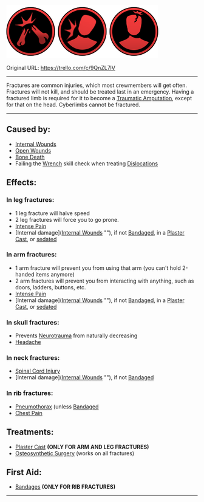 ![New Project (4).png\|200](./Fractures%20-%20Attachments/6718845db30472d958dd7aed.png)

Original URL: https://trello.com/c/9QnZL7lV

---

Fractures are common injuries, which most crewmembers will get often. Fractures will not kill, and should be treated last in an emergency. Having a fractured limb is required for it to become a [Traumatic Amputation](../Extremities/Traumatic%20Amputation.md), except for that on the head. Cyberlimbs cannot be fractured.

---

## Caused by:

- [Internal Wounds](../Any%20bodypart/Internal%20Wounds.md)
- [Open Wounds](../Any%20bodypart/Open%20Wounds.md)
- [Bone Death](Bone%20Death.md)
- Failing the [Wrench](../Items/Wrench.md) skill check when treating [Dislocations](Dislocations.md)

## Effects:

### In leg fractures:

- 1 leg fracture will halve speed
- 2 leg fractures will force you to go prone.
- [Intense Pain](../Symptoms/Intense%20Pain.md)
- [Internal damage]([Internal Wounds](../Any%20bodypart/Internal%20Wounds.md) "‌"), if not [Bandaged](../Any%20bodypart/Bandaged.md), in a [Plaster Cast](../Extremities/Plaster%20Cast.md), or [sedated]([Analgesia](../Torso/Analgesia.md) "‌")

### In arm fractures:

- 1 arm fracture will prevent you from using that arm (you can't hold 2-handed items anymore)
- 2 arm fractures will prevent you from interacting with anything, such as doors, ladders, buttons, etc.
- [Intense Pain](../Symptoms/Intense%20Pain.md)
- [Internal damage]([Internal Wounds](../Any%20bodypart/Internal%20Wounds.md) "‌"), if not [Bandaged](../Any%20bodypart/Bandaged.md), in a [Plaster Cast](../Extremities/Plaster%20Cast.md), or [sedated]([Analgesia](../Torso/Analgesia.md) "‌")

### In skull fractures:

- Prevents [Neurotrauma](../Head_Brain/Neurotrauma.md) from naturally decreasing
- [Headache](../Symptoms/Headache.md)

### In neck fractures:

- [Spinal Cord Injury](../Head_Brain/Spinal%20Cord%20Injury.md)
- [Internal damage]([Internal Wounds](../Any%20bodypart/Internal%20Wounds.md) "‌"), if not [Bandaged](../Any%20bodypart/Bandaged.md)

### In rib fractures:

- [Pneumothorax](../Lungs/Pneumothorax.md) (unless [Bandaged](../Any%20bodypart/Bandaged.md)
- [Chest Pain](../Symptoms/Chest%20Pain.md)

## Treatments:

- [Plaster Cast](../Extremities/Plaster%20Cast.md) **(ONLY FOR ARM AND LEG FRACTURES)**
- [Osteosynthetic Surgery](../Procedures/Osteosynthetic%20Surgery.md) (works on all fractures)

## First Aid:

- [Bandages](../Items/Bandages.md) **(ONLY FOR RIB FRACTURES)**

---

